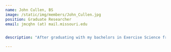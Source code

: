 ```yaml
---
name: John Cullen, BS
image: /static/img/members/John_Cullen.jpg
position: Graduate Researcher
email: jmcqhn (at) mail.missouri.edu


description: "After graduating with my bachelors in Exercise Science from Truman State University, I worked as a personal trainer and a soccer performance coach in St. Louis before coming to Mizzou to further my education and pursue my Masters in Exercise Physiology. I have always been interested in health and learning firsthand what steps I can take to live a healthier life. Outside of school, I enjoy reading, video games, playing and watching sports, chess, riding my bike and anything that gets me outdoors in nature."

---
```

